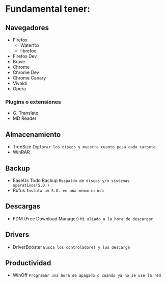 # Fundamental tener:

## Navegadores

- Firefox
  - Waterfox
  - librefox
- Firefox Dev
- Brave
- Chrome
- Chrome Dev
- Chrome Canary
- Vivaldi
- Opera

### Plugins o extensiones

- G. Translate
- MD Reader

## Almacenamiento

- TreeSize ``Explorar los discos y muestra cuanto pesa cada carpeta``
- WinRAR

## Backup

- EaseUs Todo Backup ``Respaldo de discos y/o sistemas operativos(S.O.)``
- Rufus ``Instala un S.O. en una memoria usb``

## Descargas

- FDM (Free Download Manager) ``Mi aliado a la hora de descargar``

## Drivers

- DriverBooster ``Busca los controladores y los descarga``

## Productividad

- WinOff ``Programar una hora de apagado o cuando ya no se use la red``
